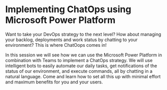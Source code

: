 # Implementing ChatOps using Microsoft Power Platform

Want to take your DevOps strategy to the next level? How about managing your backlog, deployments and work status by chatting to your environment? This is where ChatOops comes in! 

In this session we will see how we can use the Microsoft Power Platform in combination with Teams to implement a ChatOps strategy. We will use intelligent bots to easily automate our daily tasks, get notifications of the status of our environment, and execute commands, all by chatting in a natural language. Come and learn how to set all this up with minimal effort and maximum benefits for you and your users.
